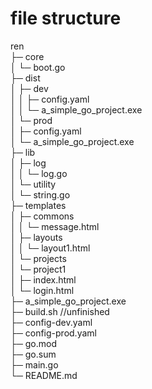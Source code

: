 # file structure
ren                         
├─ core                     
│  └─ boot.go               
├─ dist                     
│  ├─ dev                   
│  │  ├─ config.yaml        
│  │  └─ a_simple_go_project.exe           
│  └─ prod                  
│     ├─ config.yaml        
│     └─ a_simple_go_project.exe           
├─ lib                      
│  ├─ log                   
│  │  └─ log.go             
│  └─ utility               
│     └─ string.go          
├─ templates                
│  ├─ commons               
│  │  └─ message.html       
│  ├─ layouts               
│  │  └─ layout1.html       
│  └─ projects              
│     └─ project1           
│        ├─ index.html      
│        └─ login.html      
├─ a_simple_go_project.exe  
├─ build.sh      //unfinished           
├─ config-dev.yaml          
├─ config-prod.yaml         
├─ go.mod                   
├─ go.sum                   
├─ main.go                  
└─ README.md                
           
